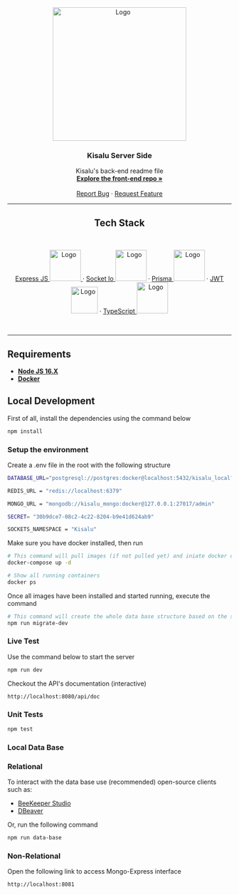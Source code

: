 <div align="center">
  <a href="https://github.com/Controle-Zero/kisalu-api">
    <img src="https://i.imgur.com/y2m1PiH.png" alt="Logo" width="300">
  </a>

  <h3 align="center">Kisalu Server Side</h3>

  <p align="center">
    Kisalu's back-end readme file
    <br />
    <a href="https://github.com/Controle-Zero/kisalu"><strong>Explore the front-end repo »</strong></a>
    <br />
    <br />
    <a href="https://github.com/Controle-Zero/kisalu-api/issues">Report Bug</a>
    ·
    <a href="https://github.com/Controle-Zero/kisalu-api/issues">Request Feature</a>
  </p>
</div>

<hr></hr>

<div align=center>
    <h2>Tech Stack</h2>
    <br />

<a href = "https://expressjs.com/">Express JS <img src="https://img.shields.io/node/v/express" alt="Logo" width="70"> </a>
·
<a href = "https://socket.io/">Socket Io <img src="https://img.shields.io/node/v/socket.io" alt="Logo" width="70"></a>
·
<a href = "https://www.prisma.io/">Prisma <img src="https://img.shields.io/node/v/prisma" alt="Logo" width="70"></a>
·
<a href = "https://jwt.io/">JWT <img src="https://img.shields.io/node/v/jsonwebtoken" alt="Logo" width="60"></a>
·
<a href = "https://www.typescriptlang.org/">TypeScript <img src="https://img.shields.io/node/v/typescript" alt="Logo" width="70"></a>

</div>

<br />
<hr></hr>

## Requirements

- [**Node JS 16.X**](http://nodejs.org)
- [**Docker**](https://www.docker.com/get-started/)

## Local Development

First of all, install the dependencies using the command below

```bash
npm install
```

### Setup the environment

Create a .env file in the root with the following structure

```sh
DATABASE_URL="postgresql://postgres:docker@localhost:5432/kisalu_local?schema=public"

REDIS_URL = "redis://localhost:6379"

MONGO_URL = "mongodb://kisalu_mongo:docker@127.0.0.1:27017/admin"

SECRET= "30b9dce7-08c2-4c22-8204-b9e41d624ab9"

SOCKETS_NAMESPACE = "Kisalu"
```

Make sure you have docker installed, then run

```bash
# This command will pull images (if not pulled yet) and iniate docker containers
docker-compose up -d
```

```bash
# Show all running containers
docker ps
```

Once all images have been installed and started running, execute the command

```bash
# This command will create the whole data base structure based on the schema.prisma file
npm run migrate-dev
```

### Live Test

Use the command below to start the server

```bash
npm run dev
```

Checkout the API's documentation (interactive)

```url
http://localhost:8080/api/doc
```

### Unit Tests

```bash
npm test
```

### Local Data Base

### Relational

To interact with the data base use (recommended) open-source clients such as:

- [BeeKeeper Studio](https://www.beekeeperstudio.io/)
- [DBeaver](https://dbeaver.io/)

Or, run the following command

```bash
npm run data-base
```

### Non-Relational

Open the following link to access Mongo-Express interface

```url
http://localhost:8081
```
